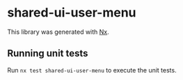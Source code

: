 # shared-ui-user-menu

This library was generated with [Nx](https://nx.dev).

## Running unit tests

Run `nx test shared-ui-user-menu` to execute the unit tests.
